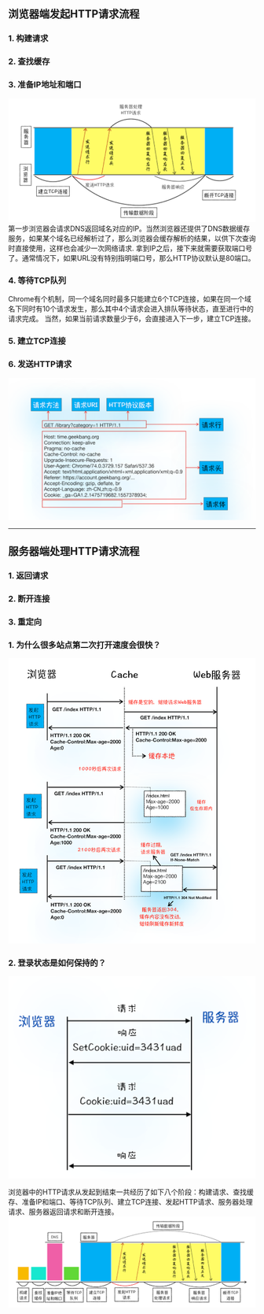 
## 浏览器端发起HTTP请求流程
### 1. 构建请求
### 2. 查找缓存
### 3. 准备IP地址和端口
![](https://raw.githubusercontent.com/SilverCoin0214/XavierCoinPic/main/image/%08js/202301310009992.png)
第一步浏览器会请求DNS返回域名对应的IP。当然浏览器还提供了DNS数据缓存服务，如果某个域名已经解析过了，那么浏览器会缓存解析的结果，以供下次查询时直接使用，这样也会减少一次网络请求.
拿到IP之后，接下来就需要获取端口号了。通常情况下，如果URL没有特别指明端口号，那么HTTP协议默认是80端口。

### 4. 等待TCP队列
Chrome有个机制，同一个域名同时最多只能建立6个TCP连接，如果在同一个域名下同时有10个请求发生，那么其中4个请求会进入排队等待状态，直至进行中的请求完成。
当然，如果当前请求数量少于6，会直接进入下一步，建立TCP连接。

### 5. 建立TCP连接

### 6. 发送HTTP请求
![](https://raw.githubusercontent.com/SilverCoin0214/XavierCoinPic/main/image/%08js/202301310014624.png)

---

## 服务器端处理HTTP请求流程

### 1. 返回请求
### 2. 断开连接
### 3. 重定向

### 1. 为什么很多站点第二次打开速度会很快？
![](https://raw.githubusercontent.com/SilverCoin0214/XavierCoinPic/main/image/%08js/202301310021629.png)

### 2. 登录状态是如何保持的？

![](https://raw.githubusercontent.com/SilverCoin0214/XavierCoinPic/main/image/%08js/202301310024032.png)



浏览器中的HTTP请求从发起到结束一共经历了如下八个阶段：构建请求、查找缓存、准备IP和端口、等待TCP队列、建立TCP连接、发起HTTP请求、服务器处理请求、服务器返回请求和断开连接。
![](https://raw.githubusercontent.com/SilverCoin0214/XavierCoinPic/main/image/%08js/202301310025669.png)
